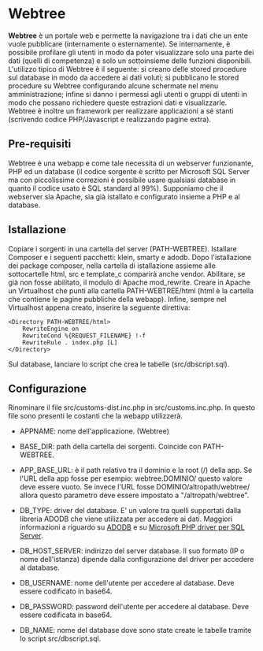 # Webtree

**Webtree** è un portale web e permette la navigazione tra i dati che un ente vuole pubblicare (internamente o esternamente). Se internamente, è possibile profilare gli utenti in modo da poter visualizzare solo una parte dei dati (quelli di competenza) e solo un sottoinsieme delle funzioni disponibili.
L'utilizzo tipico di Webtree è il seguente: si creano delle stored procedure sul database in modo da accedere ai dati voluti; si pubblicano le stored procedure su Webtree configurando alcune schermate nel menu amministrazione; infine si danno i permessi agli utenti o gruppi di utenti in modo che possano richiedere queste estrazioni dati e visualizzarle.
Webtree è inoltre un framework per realizzare applicazioni a sé stanti (scrivendo codice PHP/Javascript e realizzando pagine extra).

## Pre-requisiti
Webtree è una webapp e come tale necessita di un webserver funzionante, PHP ed un database (il codice sorgente è scritto per Microsoft SQL Server ma con piccolissime correzioni è possibile usare qualsiasi database in quanto il codice usato è SQL standard al 99%).
Supponiamo che il webserver sia Apache, sia già istallato e configurato insieme a PHP e al database.

## Istallazione

Copiare i sorgenti in una cartella del server (PATH-WEBTREE). 
Istallare Composer e i seguenti pacchetti: klein, smarty e adodb. Dopo l'istallazione dei package composer, nella cartella di istallazione assieme alle sottocartelle html, src e template_c comparirà anche vendor.
Abilitare, se già non fosse abilitato, il modulo di Apache mod_rewrite.
Creare in Apache un Virtualhost che punti alla cartella PATH-WEBTREE/html (html è la cartella che contiene le pagine pubbliche della webapp).
Infine, sempre nel Virtualhost appena creato, inserire la seguente direttiva:

    <Directory PATH-WEBTREE/html>
        RewriteEngine on
        RewriteCond %{REQUEST_FILENAME} !-f
        RewriteRule . index.php [L]
    </Directory>
    
Sul database, lanciare lo script che crea le tabelle (src/dbscript.sql).

## Configurazione
Rinominare il file src/customs-dist.inc.php in src/customs.inc.php.
In questo file sono presenti le costanti che la webapp utilizzerà.

- APPNAME: nome dell'applicazione. (Webtree)
- BASE_DIR: path della cartella dei sorgenti. Coincide con PATH-WEBTREE.
- APP_BASE_URL: è il path relativo tra il dominio e la root (/) della app. Se l'URL della app fosse per esempio: webtree.DOMINIO/ questo valore deve essere vuoto. Se invece l'URL fosse DOMINIO/altropath/webtree/ allora questo parametro deve essere impostato a "/altropath/webtree".

- DB_TYPE: driver del database. E' un valore tra quelli supportati dalla libreria ADODB che viene utilizzata per accedere ai dati. Maggiori informazioni a riguardo su [ADODB](http://adodb.org) e su [Microsoft PHP driver per SQL Server](https://docs.microsoft.com/it-it/sql/connect/php/microsoft-php-driver-for-sql-server?view=sql-server-2017).
- DB_HOST_SERVER: indirizzo del server database. Il suo formato (IP o nome dell'istanza) dipende dalla configurazione del driver per accedere al database.
- DB_USERNAME: nome dell'utente per accedere al database. Deve essere codificato in base64.
- DB_PASSWORD: password dell'utente per accedere al database. Deve essere codificata in base64.
- DB_NAME: nome del database dove sono state create le tabelle tramite lo script src/dbscript.sql.
